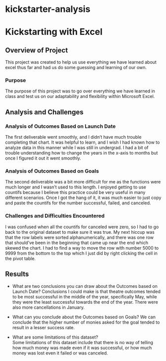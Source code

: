 # kickstarter-analysis
# Kickstarting with Excel

## Overview of Project
This project was created to help us use everything we have learned about excel thus far and had us do some guessing and learning of our own. 
### Purpose
The purpose of this project was to go over everything we have learned in class and test us on our adaptability and flexibility within Microsoft Excel.


## Analysis and Challenges
### Analysis of Outcomes Based on Launch Date
The first deliverable went smoothly, and I didn’t have much trouble completing that chart. It was helpful to learn, and I wish I had known how to analyze data in this manner while I was still in undergrad. I had a bit of trouble understanding how to change the years in the x-axis to months but once I figured it out it went smoothly.

### Analysis of Outcomes Based on Goals
The second deliverable was a bit more difficult for me as the functions were much longer and I wasn’t used to this length. I enjoyed getting to use countifs because I believe this practice could be very useful in many different scenarios. Once I got the hang of it, it was much easier to just copy and paste the countifs for the number successful, failed, and canceled. 


### Challenges and Difficulties Encountered
I was confused when all the countifs for canceled were zero, so I had to go back to the original dataset to make sure it was true. My next hiccup was that the row labels were sorted alphanumerically, and there was one row that should’ve been in the beginning that came up near the end which skewed the chart. I had to find a way to move the row with number 5000 to 9999 from the bottom to the top which I just did by right clicking the cell in the pivot table.

## Results

- What are two conclusions you can draw about the Outcomes based on Launch Date?
	Conclusions I could make is that theatre outcomes tended to be most successful in the middle of the year, specifically May, while they were the least successful towards the end of the year. There were also more cancellations in January.

- What can you conclude about the Outcomes based on Goals?
	We can conclude that the higher number of monies asked for the goal tended to result in a lesser success rate.

- What are some limitations of this dataset?	
Some limitations of this dataset include that there is no way of telling how much money was made even if it was successful, or how much money was lost even it failed or was canceled. 

